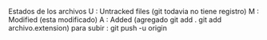 Estados de los archivos
U : Untracked files (git todavia no tiene registro)
M : Modified (esta modificado)
A : Added (agregado git add . git add archivo.extension)
para subir : git push -u origin
